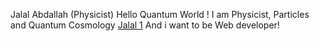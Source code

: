  Jalal Abdallah (Physicist)
 Hello Quantum World !
I am Physicist, Particles and Quantum Cosmology
[Jalal 1](https://user-images.githubusercontent.com/96692907/154752156-30a23210-f52e-4379-96d7-e9a3454debad.JPG)
And i want to be Web developer!

